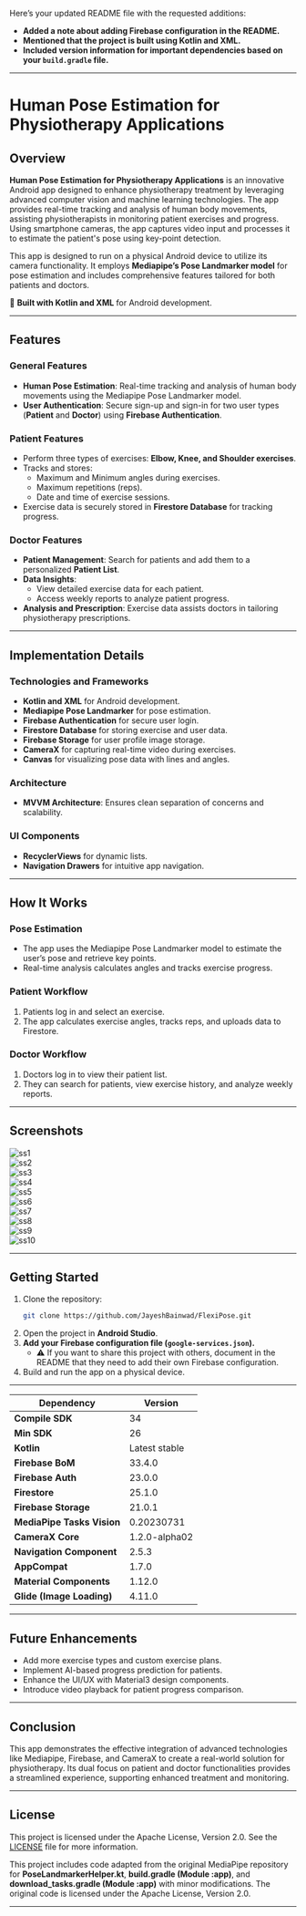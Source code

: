 Here’s your updated README file with the requested additions:

- **Added a note about adding Firebase configuration in the README.**
- **Mentioned that the project is built using Kotlin and XML.**
- **Included version information for important dependencies based on your `build.gradle` file.**

---

# Human Pose Estimation for Physiotherapy Applications  

## Overview  
**Human Pose Estimation for Physiotherapy Applications** is an innovative Android app designed to enhance physiotherapy treatment by leveraging advanced computer vision and machine learning technologies. The app provides real-time tracking and analysis of human body movements, assisting physiotherapists in monitoring patient exercises and progress. Using smartphone cameras, the app captures video input and processes it to estimate the patient's pose using key-point detection.  

This app is designed to run on a physical Android device to utilize its camera functionality. It employs **Mediapipe’s Pose Landmarker model** for pose estimation and includes comprehensive features tailored for both patients and doctors.  

🚀 **Built with Kotlin and XML** for Android development.  

---

## Features  

### **General Features**  
- **Human Pose Estimation**: Real-time tracking and analysis of human body movements using the Mediapipe Pose Landmarker model.  
- **User Authentication**: Secure sign-up and sign-in for two user types (**Patient** and **Doctor**) using **Firebase Authentication**.  

### **Patient Features**  
- Perform three types of exercises: **Elbow, Knee, and Shoulder exercises**.  
- Tracks and stores:  
  - Maximum and Minimum angles during exercises.  
  - Maximum repetitions (reps).  
  - Date and time of exercise sessions.  
- Exercise data is securely stored in **Firestore Database** for tracking progress.  

### **Doctor Features**  
- **Patient Management**: Search for patients and add them to a personalized **Patient List**.  
- **Data Insights**:  
  - View detailed exercise data for each patient.  
  - Access weekly reports to analyze patient progress.  
- **Analysis and Prescription**: Exercise data assists doctors in tailoring physiotherapy prescriptions.  

---

## Implementation Details  

### **Technologies and Frameworks**  
- **Kotlin and XML** for Android development.  
- **Mediapipe Pose Landmarker** for pose estimation.  
- **Firebase Authentication** for secure user login.  
- **Firestore Database** for storing exercise and user data.  
- **Firebase Storage** for user profile image storage.  
- **CameraX** for capturing real-time video during exercises.  
- **Canvas** for visualizing pose data with lines and angles.  

### **Architecture**  
- **MVVM Architecture**: Ensures clean separation of concerns and scalability.  

### **UI Components**  
- **RecyclerViews** for dynamic lists.  
- **Navigation Drawers** for intuitive app navigation.  

---

## How It Works  

### **Pose Estimation**  
- The app uses the Mediapipe Pose Landmarker model to estimate the user’s pose and retrieve key points.  
- Real-time analysis calculates angles and tracks exercise progress.  

### **Patient Workflow**  
1. Patients log in and select an exercise.  
2. The app calculates exercise angles, tracks reps, and uploads data to Firestore.  

### **Doctor Workflow**  
1. Doctors log in to view their patient list.  
2. They can search for patients, view exercise history, and analyze weekly reports.  

---

## Screenshots  

![ss1](https://github.com/user-attachments/assets/c99b5f12-9ed6-4146-a378-5c6103e19896)  
![ss2](https://github.com/user-attachments/assets/ccf3f48e-741c-4ff1-a418-b6a153617922)  
![ss3](https://github.com/user-attachments/assets/317b227d-781f-4c78-a394-4abe4de57c1b)  
![ss4](https://github.com/user-attachments/assets/69abbeee-ae86-47df-9d0b-3d0abdcae5c8)  
![ss5](https://github.com/user-attachments/assets/d4002287-b178-45a8-a353-4d4305fe6a16)  
![ss6](https://github.com/user-attachments/assets/fa64acdc-5879-4ba6-97a2-52ab8364dca0)  
![ss7](https://github.com/user-attachments/assets/ed05d1cc-7238-450b-9994-3ef421d83450)  
![ss8](https://github.com/user-attachments/assets/854febdd-887f-4dab-a2cc-fbe08a005cd8)  
![ss9](https://github.com/user-attachments/assets/33b1bef9-a349-4ae5-9f49-402953bac071)  
![ss10](https://github.com/user-attachments/assets/f2b713fb-d5c8-40f3-a4a8-3c329394c2a6)  

---

## Getting Started  

1. Clone the repository:  
   ```bash  
   git clone https://github.com/JayeshBainwad/FlexiPose.git  
   ```  
2. Open the project in **Android Studio**.  
3. **Add your Firebase configuration file (`google-services.json`).**  
   - ⚠️ If you want to share this project with others, document in the README that they need to add their own Firebase configuration.  
4. Build and run the app on a physical device.  

---

| Dependency | Version |
|------------|---------|
| **Compile SDK** | 34 |
| **Min SDK** | 26 |
| **Kotlin** | Latest stable |
| **Firebase BoM** | 33.4.0 |
| **Firebase Auth** | 23.0.0 |
| **Firestore** | 25.1.0 |
| **Firebase Storage** | 21.0.1 |
| **MediaPipe Tasks Vision** | 0.20230731 |
| **CameraX Core** | 1.2.0-alpha02 |
| **Navigation Component** | 2.5.3 |
| **AppCompat** | 1.7.0 |
| **Material Components** | 1.12.0 |
| **Glide (Image Loading)** | 4.11.0 |

---

## Future Enhancements  
- Add more exercise types and custom exercise plans.  
- Implement AI-based progress prediction for patients.  
- Enhance the UI/UX with Material3 design components.  
- Introduce video playback for patient progress comparison.  

---

## Conclusion  
This app demonstrates the effective integration of advanced technologies like Mediapipe, Firebase, and CameraX to create a real-world solution for physiotherapy. Its dual focus on patient and doctor functionalities provides a streamlined experience, supporting enhanced treatment and monitoring.  

---

## License  
This project is licensed under the Apache License, Version 2.0. See the [LICENSE](LICENSE) file for more information.  

This project includes code adapted from the original MediaPipe repository for **PoseLandmarkerHelper.kt**, **build.gradle (Module :app)**, and **download_tasks.gradle (Module :app)** with minor modifications. The original code is licensed under the Apache License, Version 2.0.  

---

